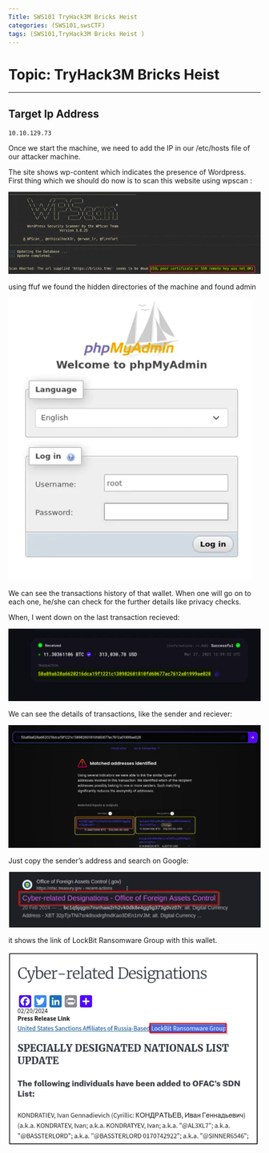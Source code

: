 ```yaml
---
Title: SWS101 TryHack3M Bricks Heist
categories: (SWS101,swsCTF)
tags: (SWS101,TryHack3M Bricks Heist )
---
```

# Topic: TryHack3M Bricks Heist
----

## Target Ip Address
    10.10.129.73

Once we start the machine, we need to add the IP in our /etc/hosts file of our attacker machine.

The site shows wp-content which indicates the presence of Wordpress. First thing which we should do now is to scan this website using wpscan :

![wps](/assets/img/image27.png)

using ffuf we found the hidden directories of the machine and found admin

![php](/assets/img/image28.png)

We can see the transactions history of that wallet. When one will go on to each one, he/she can check for the further details like privacy checks.

When, I went down on the last transaction recieved:

![btc](/assets/img/image29.png)

We can see the details of transactions, like the sender and reciever:

![match](/assets/img/image30.png)

Just copy the sender’s address and search on Google:

![cyber](/assets/img/image31.png)

it shows the link of LockBit Ransomware Group with this wallet.

![wallet](/assets/img/image32.png)


